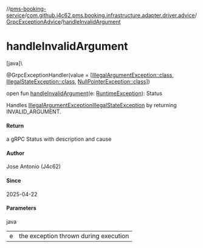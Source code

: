 //[pms-booking-service](../../../index.md)/[com.github.j4c62.pms.booking.infrastructure.adapter.driver.advice](../index.md)/[GrpcExceptionAdvice](index.md)/[handleInvalidArgument](handle-invalid-argument.md)

# handleInvalidArgument

[java]\

@GrpcExceptionHandler(value = [[IllegalArgumentException::class](https://docs.oracle.com/en/java/javase/23/docs/api/java.base/java/lang/IllegalArgumentException.html), [IllegalStateException::class](https://docs.oracle.com/en/java/javase/23/docs/api/java.base/java/lang/IllegalStateException.html), [NullPointerException::class](https://docs.oracle.com/en/java/javase/23/docs/api/java.base/java/lang/NullPointerException.html)])

open fun [handleInvalidArgument](handle-invalid-argument.md)(e: [RuntimeException](https://docs.oracle.com/en/java/javase/23/docs/api/java.base/java/lang/RuntimeException.html)): Status

Handles [IllegalArgumentException](https://docs.oracle.com/en/java/javase/23/docs/api/java.base/java/lang/IllegalArgumentException.html)[IllegalStateException](https://docs.oracle.com/en/java/javase/23/docs/api/java.base/java/lang/IllegalStateException.html) by returning INVALID_ARGUMENT.

#### Return

a gRPC Status with description and cause

#### Author

Jose Antonio (J4c62)

#### Since

2025-04-22

#### Parameters

java

| | |
|---|---|
| e | the exception thrown during execution |